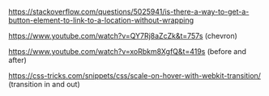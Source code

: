 https://stackoverflow.com/questions/5025941/is-there-a-way-to-get-a-button-element-to-link-to-a-location-without-wrapping

https://www.youtube.com/watch?v=QY7Rj8aZcZk&t=757s (chevron)

https://www.youtube.com/watch?v=xoRbkm8XgfQ&t=419s (before and after)

https://css-tricks.com/snippets/css/scale-on-hover-with-webkit-transition/ (transition in and out)